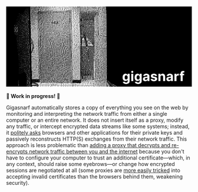 ![A dithered image of AT&T's Room 641A with the text "gigasnarf" in the lower right corner.](banner.png)

**🚧 Work in progress! 🚧**

Gigasnarf automatically stores a copy of everything you see on the web by monitoring and interpreting the network traffic from either a single computer or an entire network.
It does not insert itself as a proxy, modify any traffic, or intercept encrypted data streams like some systems; instead, it [politely asks](https://gitlab.com/wireshark/wireshark/-/wikis/TLS#tls-decryption:~:text=The%20key%20log%20file%20is%20a%20text%20file%20generated%20by%20applications%20such%20as%20Firefox%2C%20Chrome%20and%20curl%20when%20the%20SSLKEYLOGFILE%20environment%20variable%20is%20set.) browsers and other applications for their private keys and passively reconstructs HTTP(S) exchanges from their network traffic.
This approach is less problematic than [adding a proxy that decrypts and re-encrypts network traffic between you and the internet](https://en.wikipedia.org/wiki/Man-in-the-middle_attack) because you don't have to configure your computer to trust an additional certificate—which, in any context, should raise some eyebrows—or change how encrypted sessions are negotiated at all (some proxies are [more easily tricked](https://www.ftc.gov/system/files/documents/public_comments/2016/09/00019-129028.pdf) into accepting invalid certificates than the browsers behind them, weakening security).
